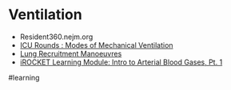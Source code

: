 # Ventilation
* Resident360.nejm.org
* [ICU Rounds : Modes of Mechanical Ventilation](http://burndoc.libsyn.com/modes_of_mechanical_ventilation)
* [Lung Recruitment Manoeuvres](https://lifeinthefastlane.com/ccc/recruitment-manoeuvres-in-ards/)
* [iROCKET Learning Module: Intro to Arterial Blood Gases, Pt. 1](http://missinglink.ucsf.edu/lm/abg/abg1/a_a_gradient.html)

#learning